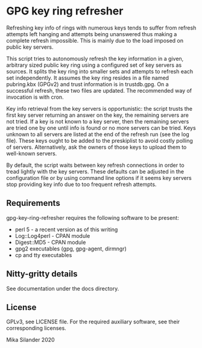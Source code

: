 GPG key ring refresher
======================

Refreshing key info of rings with numerous keys tends to suffer from
refresh attempts left hanging and attempts being unanswered thus making a
complete refresh impossible. This is mainly due to the load imposed
on public key servers.

This script tries to autonomously refresh the key information in a
given, arbitrary sized public key ring using a configured set of key
servers as sources. It splits the key ring into smaller sets and
attempts to refresh each set independently. It assumes the key ring
resides in a file named pubring.kbx (GPGv2) and trust information is
in trustdb.gpg. On a successful refresh, these two files are
updated. The recommended way of invocation is with cron.

Key info retrieval from the key servers is opportunistic: the script
trusts the first key server returning an answer on the key, the
remaining servers are not tried. If a key is not known to a key
server, then the remaining servers are tried one by one until info is
found or no more servers can be tried. Keys unknown to all servers are
listed at the end of the refresh run (see the log file). These
keys ought to be added to the preskiplist to avoid costly polling of
servers. Alternatively, ask the owners of those keys to upload
them to well-known servers.

By default, the script waits between key refresh connections in order
to tread lightly with the key servers. These defaults can be adjusted
in the configuration file or by using command line options if it seems
key servers stop providing key info due to too frequent refresh
attempts.

Requirements
------------

gpg-key-ring-refresher requires the following software to be present:

 * perl 5 - a recent version as of this writing
 * Log::Log4perl - CPAN module
 * Digest::MD5 - CPAN module
 * gpg2 executables (gpg, gpg-agent, dirmngr)
 * cp and tty executables

Nitty-gritty details
--------------------

See documentation under the docs directory.

License
-------

GPLv3, see LICENSE file. For the required auxiliary software, see their
corresponding licenses.

Mika Silander 2020